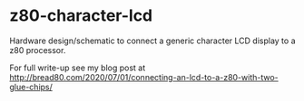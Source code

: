 # z80-character-lcd

Hardware design/schematic to connect a generic character LCD display to a z80 processor.

For full write-up see my blog post at
http://bread80.com/2020/07/01/connecting-an-lcd-to-a-z80-with-two-glue-chips/
